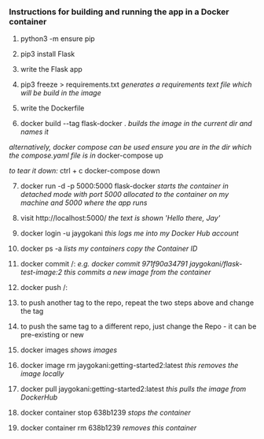 ### Instructions for building and running the app in a Docker container

1. python3 -m ensure pip 

2. pip3 install Flask

3. write the Flask app

4. pip3 freeze > requirements.txt 
*generates a requirements text file which will be build in the image*

5. write the Dockerfile

6. docker build --tag flask-docker .
*builds the image in the current dir and names it*

*alternatively, docker compose can be used*
*ensure you are in the dir which the compose.yaml file is in*
docker-compose up

*to tear it down:*
ctrl + c 
docker-compose down

7. docker run -d -p 5000:5000 flask-docker
*starts the container in detached mode with port 5000 allocated to the container on my machine and 5000 where the app runs*

8. visit http://localhost:5000/
*the text is shown 'Hello there, Jay'*

9. docker login -u jaygokani 
*this logs me into my Docker Hub account*

10. docker ps -a
*lists my containers*
*copy the Container ID*

11. docker commit <Container ID> <DockerHub Username>/<Repo>:<tag> 
*e.g. docker commit 971f90a34791 jaygokani/flask-test-image:2*
*this commits a new image from the container*

12. docker push <Username>/<Repo>:<tag>

13. to push another tag to the repo, repeat the two steps above and change the tag

14. to push the same tag to a different repo, just change the Repo - it can be pre-existing or new

15. docker images
*shows images*

16. docker image rm jaygokani:getting-started2:latest
*this removes the image locally*

17. docker pull jaygokani:getting-started2:latest
*this pulls the image from DockerHub*

18. docker container stop 638b1239
*stops the container*

19. docker container rm 638b1239
*removes this container*